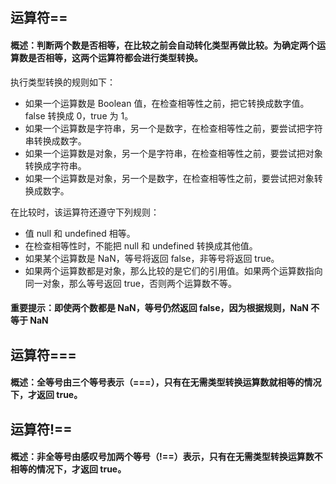 ## 运算符==
#### 概述：判断两个数是否相等，在比较之前会自动转化类型再做比较。为确定两个运算数是否相等，这两个运算符都会进行类型转换。

执行类型转换的规则如下：

* 如果一个运算数是 Boolean 值，在检查相等性之前，把它转换成数字值。false 转换成 0，true 为 1。
* 如果一个运算数是字符串，另一个是数字，在检查相等性之前，要尝试把字符串转换成数字。
* 如果一个运算数是对象，另一个是字符串，在检查相等性之前，要尝试把对象转换成字符串。
* 如果一个运算数是对象，另一个是数字，在检查相等性之前，要尝试把对象转换成数字。

在比较时，该运算符还遵守下列规则：

* 值 null 和 undefined 相等。
* 在检查相等性时，不能把 null 和 undefined 转换成其他值。
* 如果某个运算数是 NaN，等号将返回 false，非等号将返回 true。
* 如果两个运算数都是对象，那么比较的是它们的引用值。如果两个运算数指向同一对象，那么等号返回 true，否则两个运算数不等。

#### 重要提示：即使两个数都是 NaN，等号仍然返回 false，因为根据规则，NaN 不等于 NaN

## 运算符===

#### 概述：全等号由三个等号表示（===），只有在无需类型转换运算数就相等的情况下，才返回 true。

## 运算符!==

#### 概述：非全等号由感叹号加两个等号（!==）表示，只有在无需类型转换运算数不相等的情况下，才返回 true。
